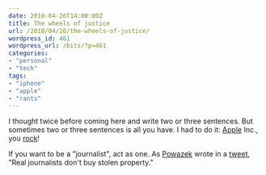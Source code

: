 ```yaml
---
date: 2010-04-26T14:00:00Z
title: The wheels of justice
url: /2010/04/26/the-wheels-of-justice/
wordpress_id: 461
wordpress_url: /bits/?p=461
categories:
- "personal"
- "tech"
tags:
- "iphone"
- "apple"
- "rants"
---
```


I thought twice before coming here and write two or three sentences. But sometimes two or three sentences is all you have. I had to do it: <a href="http://apple.com/">Apple</a> Inc., you <a href="http://news.cnet.com/8301-13579_3-20003477-37.html">rock</a>!

If you want to be a "journalist", act as one. As <a href="http://powazek.com/">Powazek</a> wrote in a <a href="http://twitter.com/fraying/status/12903896617">tweet</a>, "Real journalists don't buy stolen property."
